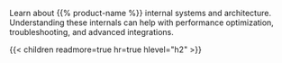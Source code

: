 
Learn about {{% product-name %}} internal systems and architecture.
Understanding these internals can help with performance optimization, troubleshooting, and advanced integrations.

{{< children readmore=true hr=true hlevel="h2" >}}

